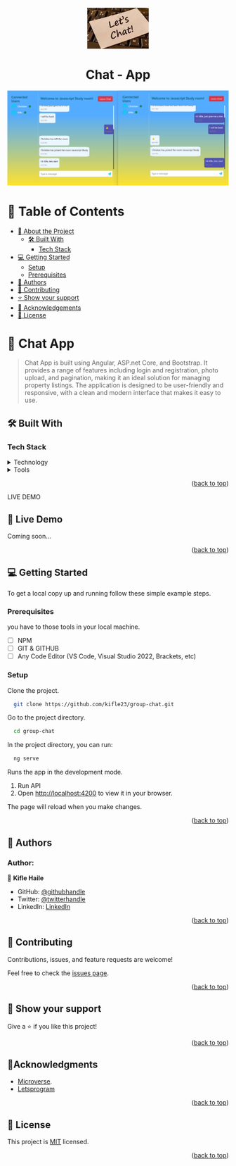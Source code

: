 <a name="readme-top"></a>

<div align="center">
  <img src="./client/src/assets/images/chat.jpeg" alt="logo" width="140"  height="auto" />
  <h1><b>Chat - App</b></h1>
</div>
<div align="center">
  <img src="./client/src/assets/images/chat_img.jpg" alt="cover"   height="auto" />
</div>

# 📗 Table of Contents

- [📖 About the Project](#about-project)
  - [🛠 Built With](#built-with)
    - [Tech Stack](#tech-stack)
    <!-- - [Key Features](#key-features) -->
  <!-- - [🚀 Live Demo](#live-demo) -->
- [💻 Getting Started](#getting-started)
  - [Setup](#setup)
  - [Prerequisites](#prerequisites)
  <!-- - [Install](#install)
  - [Usage](#usage)
  - [Deployment](#triangular_flag_on_post-deployment)-->
- [👥 Authors](#authors)
- [🤝 Contributing](#contributing)
- [⭐️ Show your support](#support)
- [🔭 Acknowledgements](#acknowledgements)
- [📝 License](#license)

<!-- PROJECT DESCRIPTION -->

# 🎯 Chat App<a name="about-project"></a>

> Chat App is built using Angular, ASP.net Core, and Bootstrap. It provides a range of features including login and registration, photo upload, and pagination, making it an ideal solution for managing property listings. The application is designed to be user-friendly and responsive, with a clean and modern interface that makes it easy to use.

## 🛠 Built With <a name="built-with"></a>

### Tech Stack <a name="tech-stack"></a>

<details>
  <summary>Technology</summary>
  <ul>
    <li>Angular</li>
    <li>Bootstrap 5</li>
    <li>SignalR</li>
    <li>.NET 7</li>
  </ul>
</details>

<details>
  <summary>Tools</summary>
  <ul>
    <li>VS Code</li>
    <li>Visual Studio Community 2022</li>
    <li>Git</li>
  </ul>
</details>

<p align="right">(<a href="#readme-top">back to top</a>)</p>

LIVE DEMO

## 🚀 Live Demo <a name="live-demo"></a>

<!-- - [Live Demo Link](https://housing-app-ang.web.app/) -->
Coming soon...

<p align="right">(<a href="#readme-top">back to top</a>)</p>

<!-- GETTING STARTED -->

## 💻 Getting Started <a name="getting-started"></a>

To get a local copy up and running follow these simple example steps.

### Prerequisites

you have to those tools in your local machine.

- [ ] NPM
- [ ] GIT & GITHUB
- [ ] Any Code Editor (VS Code, Visual Studio 2022, Brackets, etc)

### Setup

Clone the project.

```bash
  git clone https://github.com/kifle23/group-chat.git
```

Go to the project directory.

```bash
  cd group-chat
```

In the project directory, you can run:

```bash
  ng serve
```

Runs the app in the development mode.
1. Run API
2. Open [http://localhost:4200](http://localhost:4200) to view it in your browser.

The page will reload when you make changes.

<p align="right">(<a href="#readme-top">back to top</a>)</p>

<!-- AUTHORS -->

## 👥 Authors <a name="authors"></a>

### Author:

👤 **Kifle Haile**

- GitHub: [@githubhandle](https://github.com/kifle23)
- Twitter: [@twitterhandle](https://twitter.com/KifleHaile12)
- LinkedIn: [LinkedIn](https://www.linkedin.com/in/kifle-haile)
<p align="right">(<a href="#readme-top">back to top</a>)</p>

<!-- CONTRIBUTING -->

## 🤝 Contributing <a name="contributing"></a>

Contributions, issues, and feature requests are welcome!

Feel free to check the [issues page](https://github.com/kifle23/group-chat/issues).

<p align="right">(<a href="#readme-top">back to top</a>)</p>

<!-- SUPPORT -->

## 👋 Show your support <a name="support"></a>

Give a ⭐️ if you like this project!

<p align="right">(<a href="#readme-top">back to top</a>)</p>

<!-- ACKNOWLEDGEMENTS -->

## 🔭Acknowledgments <a name="acknowledgements"></a>

- [Microverse](https://www.microverse.org/).
- [Letsprogram](https://letsprogram.in/home)

<p align="right">(<a href="#readme-top">back to top</a>)</p>

## 📝 License <a name="license"></a>

This project is [MIT](./LICENSE) licensed.

<p align="right">(<a href="#readme-top">back to top</a>)</p>
